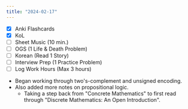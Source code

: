 ```yaml
---
title: "2024-02-17"
---
```


- [x] Anki Flashcards
- [x] KoL
- [ ] Sheet Music (10 min.)
- [ ] OGS (1 Life & Death Problem)
- [ ] Korean (Read 1 Story)
- [ ] Interview Prep (1 Practice Problem)
- [ ] Log Work Hours (Max 3 hours)

* Began working through two's-complement and unsigned encoding.
* Also added more notes on propositional logic.
	* Taking a step back from "Concrete Mathematics" to first read through "Discrete Mathematics: An Open Introduction".